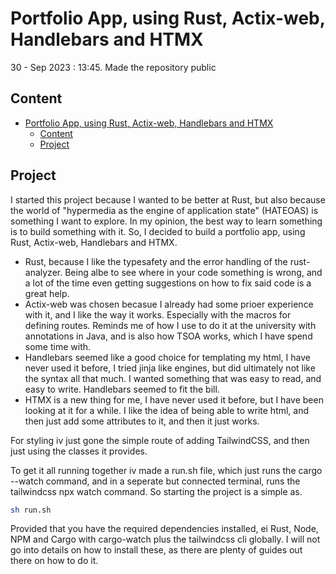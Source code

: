 # Portfolio App, using Rust, Actix-web, Handlebars and HTMX

30 - Sep 2023 : 13:45. Made the repository public

## Content

- [Portfolio App, using Rust, Actix-web, Handlebars and HTMX](#portfolio-app-using-rust-actix-web-handlebars-and-htmx)
  - [Content](#content)
  - [Project](#project)

## Project

I started this project because I wanted to be better at Rust, but also because the world of "hypermedia as the engine of application state" (HATEOAS) is something I want to explore. In my opinion, the best way to learn something is to build something with it. So, I decided to build a portfolio app, using Rust, Actix-web, Handlebars and HTMX.

- Rust, because I like the typesafety and the error handling of the rust-analyzer. Being albe to see where in your code something is wrong, and a lot of the time even getting suggestions on how to fix said code is a great help.
- Actix-web was chosen becasue I already had some prioer experience with it, and I like the way it works. Especially with the macros for defining routes. Reminds me of how I use to do it at the university with annotations in Java, and is also how TSOA works, which I have spend some time with.
- Handlebars seemed like a good choice for templating my html, I have never used it before, I tried jinja like engines, but did ultimately not like the syntax all that much. I wanted something that was easy to read, and easy to write. Handlebars seemed to fit the bill.
- HTMX is a new thing for me, I have never used it before, but I have been looking at it for a while. I like the idea of being able to write html, and then just add some attributes to it, and then it just works.

For styling iv just gone the simple route of adding TailwindCSS, and then just using the classes it provides.

To get it all running together iv made a run.sh file, which just runs the cargo --watch command, and in a seperate but connected terminal, runs the tailwindcss npx watch command. So starting the project is a simple as.

```bash
sh run.sh
```

Provided that you have the required dependencies installed, ei Rust, Node, NPM and Cargo with cargo-watch plus the tailwindcss cli globally. I will not go into details on how to install these, as there are plenty of guides out there on how to do it.
